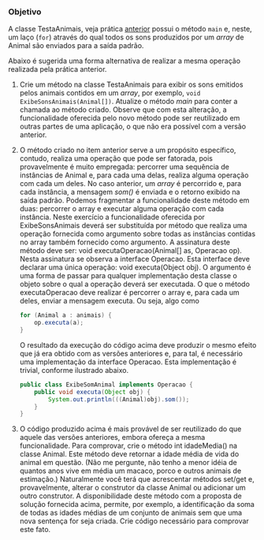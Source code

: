 ### Objetivo

A classe TestaAnimais, veja prática [anterior](./02.md) possui o método `main` e, neste, 
um laço (`for`) através do qual todos os sons 
produzidos por um _array_ de Animal são enviados para a saída padrão. 

Abaixo é sugerida uma forma alternativa de realizar a mesma operação realizada pela prática anterior. 

1. Crie um método na classe TestaAnimais para exibir os sons emitidos pelos animais contidos em um
_array_, por exemplo, 
`void ExibeSonsAnimais(Animal[])`. Atualize o método _main_ para conter a chamada ao método criado. 
Observe que com esta alteração, a funcionalidade oferecida pelo novo método pode ser reutilizado em outras partes de uma aplicação, o que não 
era possível com a versão anterior.

1. O método criado no item anterior serve a um propósito específico, contudo, realiza uma operação 
que pode ser fatorada, pois provavelmente é muito empregada: percorrer uma sequência de instâncias 
de Animal e, para cada uma delas, realiza alguma operação com cada um deles. No caso anterior, um _array_ é percorrido e, 
para cada instância, a mensagem _som()_ é enviada e o retorno exibido na saída padrão. 
Podemos fragmentar a funcionalidade deste método em duas: percorrer o array e executar alguma 
operação com cada instância. Neste exercício a funcionalidade oferecida por ExibeSonsAnimais 
deverá ser substituída por método que realiza uma operação fornecida como argumento sobre todas 
as instâncias contidas no array também fornecido como argumento. A assinatura deste método deve ser: 
void executaOperacao(Animal[] as, Operacao op). Nesta assinatura se observa a interface Operacao. 
Esta interface deve declarar uma única operação: void executa(Object obj). O argumento é uma forma 
de passar para qualquer implementação desta classe o objeto sobre o qual a operação deverá ser executada. 
O que o método executaOperacao deve realizar é percorrer o array e, para cada um deles, enviar a 
mensagem executa. Ou seja, algo como 
    ```java
    for (Animal a : animais) {
        op.executa(a);
    }
    ```

    O resultado da execução do código acima deve produzir o mesmo efeito que já era obtido com as versões anteriores e, 
    para tal, é necessário uma implementação da interface Operacao. Esta implementação é trivial, conforme 
    ilustrado abaixo.

    ```java
    public class ExibeSomAnimal implements Operacao {
        public void executa(Object obj) {
            System.out.println(((Animal)obj).som());
        }
    }
    ```

1. O código produzido acima é mais provável de ser reutilizado do que aquele das versões anteriores, embora ofereça a mesma funcionalidade. Para comprovar, crie o método int idadeMedia() na classe Animal. Este método deve retornar a idade média de vida do animal em questão. (Não me pergunte, não tenho a menor idéia de quantos anos vive em média um macaco, porco e outros animais de estimação.) Naturalmente você terá que acrescentar métodos set/get e, provavelmente, alterar o construtor da classe Animal ou adicionar um outro construtor. A disponibilidade deste método com a proposta de solução fornecida acima, permite, por exemplo, a identificação da soma de todas as idades médias de um conjunto de animais sem que uma nova sentença for seja criada. Crie código necessário para comprovar este fato.

